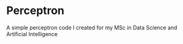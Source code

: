 # Perceptron
A simple perceptron code I created for my MSc in Data Science and Artificial Intelligence
